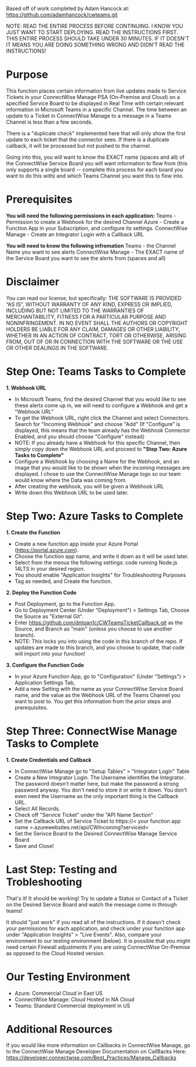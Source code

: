 Based off of work completed by Adam Hancock at: https://github.com/adamhancock/cwteams.git

NOTE: READ THE ENTIRE PROCESS BEFORE CONTINUING. I KNOW YOU JUST WANT TO START DEPLOYING. READ THE INSTRUCTIONS FIRST. THIS ENTIRE PROCESS SHOULD TAKE UNDER 30 MINUTES. IF IT DOESN'T IT MEANS YOU ARE DOING SOMETHING WRONG AND DIDN'T READ THE INSTRUCTIONS!

# Purpose

This function places certain information from live updates made to Service Tickets in your ConnectWise Manage PSA (On-Premise and Cloud) on a specified Service Board to be displayed in Real Time with certain relevant information in Microsoft Teams in a specific Channel. The time between an update to a Ticket in ConnectWise Manage to a message in a Teams Channel is less than a few seconds. 

There is a "duplicate check" implemented here that will only show the first update to each ticket that the connector sees. If there is a duplicate callback, it will be processed but not pushed to the channel. 

Going into this, you will want to know the EXACT name (spaces and all) of the ConnectWise Service Board you will want information to flow from (this only supports a single board -- complete this process for each board you want to do this with) and which Teams Channel you want this to flow into. 

# Prerequisites

**You will need the following permissions in each application:** 
Teams - Permission to create a Webhook for the desired Channel
Azure - Create a Function App in your Subscription, and configure its settings. 
ConnectWise Manage - Create an Integrator Login with a Callback URL

**You will need to know the following infromation**
Teams - the Channel Name you want to see alerts
ConnectWise Manage - The EXACT name of the Service Board you want to see the alerts from (spaces and all)

# Disclaimer

You can read our license, but specifically: THE SOFTWARE IS PROVIDED “AS IS”, WITHOUT WARRANTY OF ANY KIND, EXPRESS OR IMPLIED, INCLUDING BUT NOT LIMITED TO THE WARRANTIES OF MERCHANTABILITY, FITNESS FOR A PARTICULAR PURPOSE AND NONINFRINGEMENT. IN NO EVENT SHALL THE AUTHORS OR COPYRIGHT HOLDERS BE LIABLE FOR ANY CLAIM, DAMAGES OR OTHER LIABILITY, WHETHER IN AN ACTION OF CONTRACT, TORT OR OTHERWISE, ARISING FROM, OUT OF OR IN CONNECTION WITH THE SOFTWARE OR THE USE OR OTHER DEALINGS IN THE SOFTWARE.

# Step One: Teams Tasks to Complete

**1. Webhook URL**
- In Microsoft Teams, find the desired Channel that you would like to see these alerts come up in, we will need to configure a Webhook and get a "Webhook URL"
- To get the Webhook URL, right click the Channel and select Connectors. Search for "Incoming Webhook" and choose "Add" (If "Configure" is displayed, this means that the team already has the Webhook Connector Enabled, and you should choose "Configure" instead)
- NOTE: If you already have a Webhook for this specific Channel, then simply copy down the Webhook URL and proceed to **"Step Two: Azure Tasks to Complete"**
- Configure a Webhook by choosing a Name for the Webhook, and an image that you would like to be shown when the incoming messages are displayed. I chose to use the ConnectWise Manage logo so our team would know where the Data was coming from. 
- After creating the webhook, you will be given a Webhook URL
- Write down this Webhook URL to be used later. 


# Step Two: Azure Tasks to Complete

**1. Create the Function**
- Create a new function app inside your Azure Portal (https://portal.azure.com).
- Choose the function app name, and write it down as it will be used later. 
- Select from the menus the following settings: code running Node.js 14LTS in your desired region. 
- You should enable "Application Insights" for Troubleshooting Purposes
- Tag as needed, and Create the function. 

**2. Deploy the Function Code**
- Post Deployment, go to the Function App. 
- Go to Deployment Center (Under "Deployment") > Settings Tab, Choose the Source as "External Git". 
- Enter https://github.com/dntpan1c/CWTeamsTicketCallback.git as the Source, and Branch as "main" (unless you choose to use another branch). 
- NOTE: This locks you into using the code in this branch of the repo. If updates are made to this branch, and you choose to update, that code will import into your function!

**3. Configure the Function Code**
- In your Azure Function App, go to "Configuration" (Under "Settings") > Application Settings Tab, 
- Add a new Setting with the name as your ConnectWise Service Board name, and the value as the Webhook URL of the Teams Channel you want to post to. You get this information from the prior steps and prerequisites. 


# Step Three: ConnectWise Manage Tasks to Complete

**1. Create Credentials and Callback**
- In ConnectWise Manage go to "Setup Tables" > "Integrator Login" Table
- Create a New Integrator Login. The Username identifies the Integrator. The password doesn't matter here, but make the password a strong password anyway. You don't need to store it or write it down. You don't even need the Username as the only important thing is the Callback URL. 
- Select All Records. 
- Check off "Service Ticket" under the "API Name Section"
- Set the Callback URL of Service Ticket to https://< your function app name >.azurewebsites.net/api/CWIncoming?serviceid=
- Set the Serivce Board to the Desired ConnectWise Manage Service Board
- Save and Close!

# Last Step: Testing and Trobleshooting

That's it! It should be working! Try to update a Status or Contact of a Ticket on the Desired Service Board and watch the message come in through teams!

It should "just work" if you read all of the instructions. If it doesn't check your permissions for each application, and check under your function app under "Application Insights" > "Live Events". Also, compare your environment to our testing environment (below). It is possible that you might need certain Firewall adjustments if you are using ConnectWise On-Premise as opposed to the Cloud Hosted version. 

# Our Testing Environment 
- Azure: Commercial Cloud in East US
- ConnectWise Manage: Cloud Hosted in NA Cloud
- Teams: Standard Commercial deployment in US

# Additional Resources

If you would like more information on Callbacks in ConnectWise Manage, go to the ConnectWise Manage Developer Documentation on CallBacks Here: https://developer.connectwise.com/Best_Practices/Manage_Callbacks
